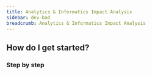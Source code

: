```yaml
---
title: Analytics & Informatics Impact Analysis
sidebar: dev-bad
breadcrumb: Analytics & Informatics Impact Analysis
---
```


## <background>

## How do I get started?

### Step by step

